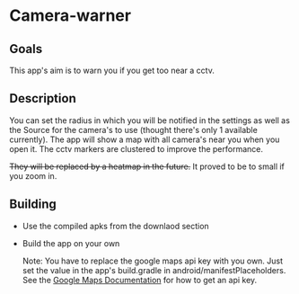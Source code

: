 # Camera-warner

## Goals
This app's aim is to warn you if you get too near a cctv.

## Description
You can set the radius in which you will be notified in the settings as well as the Source for the camera's to use (thought there's only 1 available currently). The app will show a map with all camera's near you when you open it. The cctv markers are clustered to improve the performance. 

~~They will be replaced by a heatmap in the future.~~ It proved to be to small if you zoom in.

## Building
- Use the compiled apks from the downlaod section
- Build the app on your own

  Note: You have to replace the google maps api key with you own. Just set the value in the app's build.gradle in android/manifestPlaceholders. See the [Google Maps Documentation](https://developers.google.com/maps/documentation/android-api/signup?hl=de) for how to get an api key.
